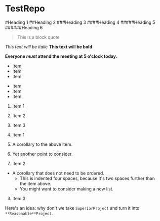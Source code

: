 # TestRepo


#Heading 1
##Heading 2
###Heading 3
####Heading 4
#####Heading 5
######Heading 6

>This is a block quote

*This text will be italic*
**This text will be bold**



**Everyone _must_ attend the meeting at 5 o'clock today.**

* Item
* Item
* Item

- Item
- Item
- Item

1. Item 1
2. Item 2
3. Item 3



1. Item 1
  1. A corollary to the above item.
  2. Yet another point to consider.
2. Item 2
  * A corollary that does not need to be ordered.
    * This is indented four spaces, because it's two spaces further than the item above.
    * You might want to consider making a new list.
3. Item 3



Here's an idea: why don't we take `SuperiorProject` and turn it into `**Reasonable**Project`.
